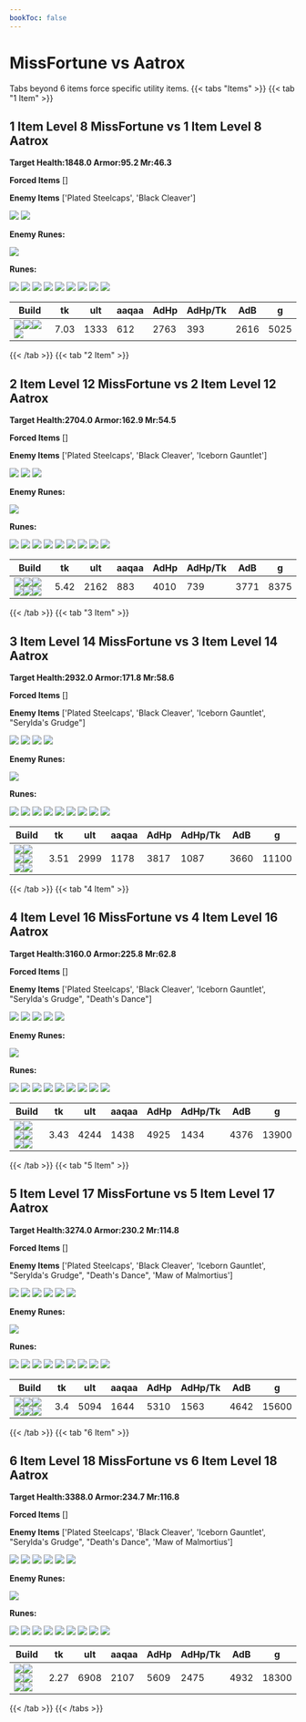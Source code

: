 ```yaml
---
bookToc: false
---
```


# MissFortune vs Aatrox
Tabs beyond 6 items force specific utility items.
{{< tabs "Items" >}}
{{< tab "1 Item" >}}
## 1 Item Level 8 MissFortune vs 1 Item Level 8 Aatrox

**Target Health:1848.0 Armor:95.2 Mr:46.3**


**Forced Items** []








**Enemy Items** ['Plated Steelcaps', 'Black Cleaver']





![](/item/3047.png)
![](/item/3071.png)



**Enemy Runes:**





![](/StatMods/StatModsArmorIcon.png)



**Runes:**


![](/Styles/Precision/PressTheAttack/PressTheAttack.png)
![](/Styles/Precision/Overheal.png)
![](/Styles/Precision/LegendAlacrity/LegendAlacrity.png)
![](/Styles/Precision/CutDown/CutDown.png)
![](/Styles/Sorcery/AbsoluteFocus/AbsoluteFocus.png)
![](/Styles/Sorcery/GatheringStorm/GatheringStorm.png)
![](/StatMods/StatModsAttackSpeedIcon.png)
![](/StatMods/StatModsAdaptiveForceIcon.png)
![](/StatMods/StatModsArmorIcon.png)





 Build |tk|ult|aaqaa|AdHp|AdHp/Tk|AdB|g
-|-|-|-|-|-|-|-
![](/item/3074.png)![](/item/1001.png)![](/item/1055.png)![](/item/1037.png)|7.03|1333|612|2763|393|2616|5025
{{< /tab >}}
{{< tab "2 Item" >}}
## 2 Item Level 12 MissFortune vs 2 Item Level 12 Aatrox

**Target Health:2704.0 Armor:162.9 Mr:54.5**


**Forced Items** []








**Enemy Items** ['Plated Steelcaps', 'Black Cleaver', 'Iceborn Gauntlet']





![](/item/3047.png)
![](/item/3071.png)
![](/item/6662.png)



**Enemy Runes:**





![](/StatMods/StatModsArmorIcon.png)



**Runes:**


![](/Styles/Precision/PressTheAttack/PressTheAttack.png)
![](/Styles/Precision/Overheal.png)
![](/Styles/Precision/LegendAlacrity/LegendAlacrity.png)
![](/Styles/Precision/CutDown/CutDown.png)
![](/Styles/Sorcery/AbsoluteFocus/AbsoluteFocus.png)
![](/Styles/Sorcery/GatheringStorm/GatheringStorm.png)
![](/StatMods/StatModsAttackSpeedIcon.png)
![](/StatMods/StatModsAdaptiveForceIcon.png)
![](/StatMods/StatModsArmorIcon.png)





 Build |tk|ult|aaqaa|AdHp|AdHp/Tk|AdB|g
-|-|-|-|-|-|-|-
![](/item/3074.png)![](/item/3036.png)![](/item/1001.png)![](/item/1055.png)![](/item/1037.png)![](/item/1036.png)|5.42|2162|883|4010|739|3771|8375
{{< /tab >}}
{{< tab "3 Item" >}}
## 3 Item Level 14 MissFortune vs 3 Item Level 14 Aatrox

**Target Health:2932.0 Armor:171.8 Mr:58.6**


**Forced Items** []








**Enemy Items** ['Plated Steelcaps', 'Black Cleaver', 'Iceborn Gauntlet', "Serylda's Grudge"]





![](/item/3047.png)
![](/item/3071.png)
![](/item/6662.png)
![](/item/6694.png)



**Enemy Runes:**





![](/StatMods/StatModsArmorIcon.png)



**Runes:**


![](/Styles/Precision/PressTheAttack/PressTheAttack.png)
![](/Styles/Precision/Overheal.png)
![](/Styles/Precision/LegendAlacrity/LegendAlacrity.png)
![](/Styles/Precision/CutDown/CutDown.png)
![](/Styles/Sorcery/AbsoluteFocus/AbsoluteFocus.png)
![](/Styles/Sorcery/GatheringStorm/GatheringStorm.png)
![](/StatMods/StatModsAttackSpeedIcon.png)
![](/StatMods/StatModsAdaptiveForceIcon.png)
![](/StatMods/StatModsArmorIcon.png)





 Build |tk|ult|aaqaa|AdHp|AdHp/Tk|AdB|g
-|-|-|-|-|-|-|-
![](/item/3036.png)![](/item/6676.png)![](/item/6695.png)![](/item/1001.png)![](/item/1053.png)![](/item/1038.png)|3.51|2999|1178|3817|1087|3660|11100
{{< /tab >}}
{{< tab "4 Item" >}}
## 4 Item Level 16 MissFortune vs 4 Item Level 16 Aatrox

**Target Health:3160.0 Armor:225.8 Mr:62.8**


**Forced Items** []








**Enemy Items** ['Plated Steelcaps', 'Black Cleaver', 'Iceborn Gauntlet', "Serylda's Grudge", "Death's Dance"]





![](/item/3047.png)
![](/item/3071.png)
![](/item/6662.png)
![](/item/6694.png)
![](/item/6333.png)



**Enemy Runes:**





![](/StatMods/StatModsArmorIcon.png)



**Runes:**


![](/Styles/Precision/PressTheAttack/PressTheAttack.png)
![](/Styles/Precision/Overheal.png)
![](/Styles/Precision/LegendAlacrity/LegendAlacrity.png)
![](/Styles/Precision/CutDown/CutDown.png)
![](/Styles/Sorcery/AbsoluteFocus/AbsoluteFocus.png)
![](/Styles/Sorcery/GatheringStorm/GatheringStorm.png)
![](/StatMods/StatModsAttackSpeedIcon.png)
![](/StatMods/StatModsAdaptiveForceIcon.png)
![](/StatMods/StatModsArmorIcon.png)





 Build |tk|ult|aaqaa|AdHp|AdHp/Tk|AdB|g
-|-|-|-|-|-|-|-
![](/item/3036.png)![](/item/3072.png)![](/item/6676.png)![](/item/6692.png)![](/item/1001.png)![](/item/1038.png)|3.43|4244|1438|4925|1434|4376|13900
{{< /tab >}}
{{< tab "5 Item" >}}
## 5 Item Level 17 MissFortune vs 5 Item Level 17 Aatrox

**Target Health:3274.0 Armor:230.2 Mr:114.8**


**Forced Items** []








**Enemy Items** ['Plated Steelcaps', 'Black Cleaver', 'Iceborn Gauntlet', "Serylda's Grudge", "Death's Dance", 'Maw of Malmortius']





![](/item/3047.png)
![](/item/3071.png)
![](/item/6662.png)
![](/item/6694.png)
![](/item/6333.png)
![](/item/3156.png)



**Enemy Runes:**





![](/StatMods/StatModsArmorIcon.png)



**Runes:**


![](/Styles/Precision/PressTheAttack/PressTheAttack.png)
![](/Styles/Precision/Overheal.png)
![](/Styles/Precision/LegendAlacrity/LegendAlacrity.png)
![](/Styles/Precision/CutDown/CutDown.png)
![](/Styles/Sorcery/AbsoluteFocus/AbsoluteFocus.png)
![](/Styles/Sorcery/GatheringStorm/GatheringStorm.png)
![](/StatMods/StatModsAttackSpeedIcon.png)
![](/StatMods/StatModsAdaptiveForceIcon.png)
![](/StatMods/StatModsArmorIcon.png)





 Build |tk|ult|aaqaa|AdHp|AdHp/Tk|AdB|g
-|-|-|-|-|-|-|-
![](/item/3036.png)![](/item/3072.png)![](/item/6676.png)![](/item/6692.png)![](/item/6696.png)![](/item/1001.png)|3.4|5094|1644|5310|1563|4642|15600
{{< /tab >}}
{{< tab "6 Item" >}}
## 6 Item Level 18 MissFortune vs 6 Item Level 18 Aatrox

**Target Health:3388.0 Armor:234.7 Mr:116.8**


**Forced Items** []








**Enemy Items** ['Plated Steelcaps', 'Black Cleaver', 'Iceborn Gauntlet', "Serylda's Grudge", "Death's Dance", 'Maw of Malmortius']





![](/item/3047.png)
![](/item/3071.png)
![](/item/6662.png)
![](/item/6694.png)
![](/item/6333.png)
![](/item/3156.png)



**Enemy Runes:**





![](/StatMods/StatModsArmorIcon.png)



**Runes:**


![](/Styles/Precision/PressTheAttack/PressTheAttack.png)
![](/Styles/Precision/Overheal.png)
![](/Styles/Precision/LegendAlacrity/LegendAlacrity.png)
![](/Styles/Precision/CutDown/CutDown.png)
![](/Styles/Sorcery/AbsoluteFocus/AbsoluteFocus.png)
![](/Styles/Sorcery/GatheringStorm/GatheringStorm.png)
![](/StatMods/StatModsAttackSpeedIcon.png)
![](/StatMods/StatModsAdaptiveForceIcon.png)
![](/StatMods/StatModsArmorIcon.png)





 Build |tk|ult|aaqaa|AdHp|AdHp/Tk|AdB|g
-|-|-|-|-|-|-|-
![](/item/3036.png)![](/item/3072.png)![](/item/6676.png)![](/item/6692.png)![](/item/6696.png)![](/item/6693.png)|2.27|6908|2107|5609|2475|4932|18300
{{< /tab >}}
{{< /tabs >}}
